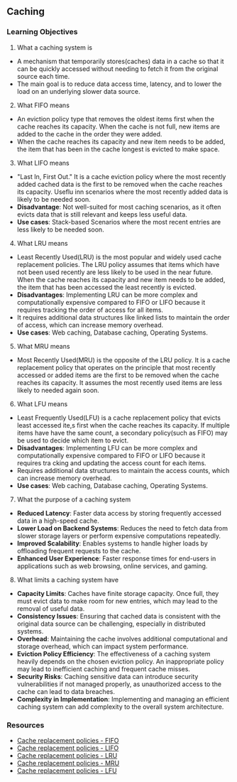 ## Caching
### Learning Objectives
1. What a caching system is
- A mechanism that temporarily stores(caches) data in a cache so that it can be quickly accessed without needing to fetch it from the original source each time.
- The main goal is to reduce data access time, latency, and to lower the load on an underlying slower data source.

2. What FIFO means
- An eviction policy type that removes the oldest items first when the cache reaches its capacity. When the cache is not full, new items are added to the cache in the order they were added.
- When the cache reaches its capacity and new item needs to be added, the item that has been in the cache longest is evicted to make space.
3. What LIFO means
- "Last In, First Out." It is a cache eviction policy where the most recently added cached data is the first to be removed when the cache reaches its capacity. Useflu inn scenarios where the most recently added data is likely to be needed soon.
- **Disadvantage**: Not well-suited for most caching scenarios, as it often evicts data that is still relevant and keeps less useful data.
- **Use cases**: Stack-based Scenarios where the most recent entries are less likely to be needed soon.

4. What LRU means
- Least Recently Used(LRU) is the most popular and widely used cache replacement policies. The LRU policy assumes that items which have not been used recently are less likely to be used in the near future. When the cache reaches its capacity and new item needs to be added, the item that has been accessed the least recently is evicted.
- **Disadvantages**: Implementing LRU can be more complex and computationally expensive compared to FIFO or LIFO because it requires tracking the order of access for all items.
- It requires additional data structures like linked lists to maintain the order of access, which can increase memory overhead.
- **Use cases**: Web caching, Database caching, Operating Systems.

5. What MRU means
- Most Recently Used(MRU) is the opposite of the LRU policy. It is a cache replacement policy that operates on the principle that most recently accessed or added items are the first to be removed when the cache reaches its capacity. It assumes the most recently used items are less likely to needed again soon.

6. What LFU means
- Least Frequently Used(LFU) is a cache replacement policy that evicts least accessed ite,s first when the cache reaches its capacity. If multiple items have have the same count, a secondary policy(such as FIFO) may be used to decide which item to evict.
- **Disadvantages**: Implementing LFU can be more complex and computationally expensive compared to FIFO or LIFO because it requires tra    cking and updating the access count for each items.
- Requires additional data structures to maintain the access counts, which can increase memory overhead.
- **Use cases**: Web caching, Database caching, Operating Systems.

7. What the purpose of a caching system
- **Reduced Latency**: Faster data access by storing frequently accessed data in a high-speed cache.
- **Lower Load on Backend Systems**: Reduces the need to fetch data from slower storage layers or perform expensive computations repeatedly.
- **Improved Scalability**: Enables systems to handle higher loads by offloading frequent requests to the cache.
- **Enhanced User Experience**: Faster response times for end-users in applications such as web browsing, online services, and gaming.

8. What limits a caching system have
- **Capacity Limits**: Caches have finite storage capacity. Once full, they must evict data to make room for new entries, which may lead to the removal of useful data.
- **Consistency Issues**: Ensuring that cached data is consistent with the original data source can be challenging, especially in distributed systems.
- **Overhead**: Maintaining the cache involves additional computational and storage overhead, which can impact system performance.
- **Eviction Policy Efficiency**: The effectiveness of a caching system heavily depends on the chosen eviction policy. An inappropriate policy may lead to inefficient caching and frequent cache misses.
- **Security Risks**: Caching sensitive data can introduce security vulnerabilities if not managed properly, as unauthorized access to the cache can lead to data breaches.
- **Complexity in Implementation**: Implementing and managing an efficient caching system can add complexity to the overall system architecture.

### Resources
- [Cache replacement policies - FIFO](https://en.wikipedia.org/wiki/Cache_replacement_policies#First_In_First_Out_%28FIFO%29)
- [Cache replacement policies - LIFO](https://en.wikipedia.org/wiki/Cache_replacement_policies#Last_In_First_Out_%28LIFO%29)
- [Cache replacement policies - LRU](https://en.wikipedia.org/wiki/Cache_replacement_policies#Least_Recently_Used_%28LRU%29)
- [Cache replacement policies - MRU](https://en.wikipedia.org/wiki/Cache_replacement_policies#Most_Recently_Used_%28MRU%29)
- [Cache replacement policies - LFU](https://en.wikipedia.org/wiki/Cache_replacement_policies#Least-Frequently_Used_%28LFU%29)
